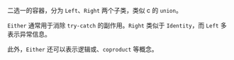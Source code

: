 二选一的容器，分为 `Left`、`Right` 两个子类，类似 c 的 `union`。

`Either` 通常用于消除 `try-catch` 的副作用。`Right` 类似于 `Identity`，而 `Left` 多表示异常信息。

此外，`Either` 还可以表示逻辑或、`coproduct` 等概念。

‍
